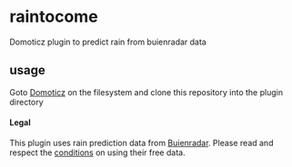 # raintocome
Domoticz plugin to predict rain from buienradar data

## usage
Goto [Domoticz](http://www.domoticz.com) on the filesystem and clone this repository into the plugin directory 


#### Legal
This plugin uses rain prediction data from [Buienradar](http://www.buienradar.nl). Please read and respect the [conditions](http://www.buienradar.nl/overbuienradar/gratis-weerdata) on using their free data.
